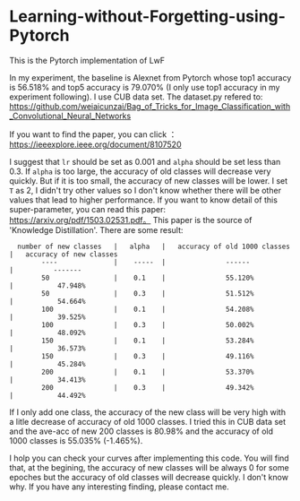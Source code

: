 # Learning-without-Forgetting-using-Pytorch
This is the Pytorch implementation of LwF

In my experiment, the baseline is Alexnet from Pytorch whose top1 accuracy is 56.518% and top5 accuracy is 79.070% (I only use top1 accuracy in my experiment following). I use CUB data set. The dataset.py refered to: https://github.com/weiaicunzai/Bag_of_Tricks_for_Image_Classification_with_Convolutional_Neural_Networks

If you want to find the paper, you can click ：https://ieeexplore.ieee.org/document/8107520

I suggest that `lr` should be set as 0.001 and `alpha` should be set less than 0.3. 
If `alpha` is too large, the accuracy of old classes will decrease very quickly. But if it is too small, the accuracy of new classes will be lower.
I set `T` as 2, I didn't try other values so I don't know whether there will be other values that lead to higher performance. If you want to know detail of this super-parameter, you can read this paper: https://arxiv.org/pdf/1503.02531.pdf。 This paper is the source of 'Knowledge Distillation'.
There are some result:

      number of new classes   |   alpha   |   accuracy of old 1000 classes    |   accuracy of new classes         
            ----              |    -----  |               ------              |          -------
            50                |    0.1    |               55.120%            |           47.948%
            50                |    0.3    |               51.512%            |           54.664%
            100               |    0.1    |               54.208%            |           39.525%
            100               |    0.3    |               50.002%            |           48.092%
            150               |    0.1    |               53.284%            |           36.573%
            150               |    0.3    |               49.116%            |           45.284%
            200               |    0.1    |               53.370%            |           34.413%
            200               |    0.3    |               49.342%            |           44.492%
      
 
If I only add one class, the accuracy of the new class will be very high with a litle decrease of accuracy of old 1000 classes.
I tried this in CUB data set and the ave-acc of new 200 classes is 80.98% and the accuracy of old 1000 classes is 55.035% (-1.465%).

I holp you can check your curves after implementing this code. You will find that, at the begining, the accuracy of new classes will be always 0 for some epoches but the accuracy of old classes will decrease quickly. I don't know why. If you have any interesting finding, please contact me.
